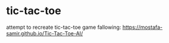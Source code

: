# tic-tac-toe
attempt to recreate tic-tac-toe game fallowing: https://mostafa-samir.github.io/Tic-Tac-Toe-AI/
